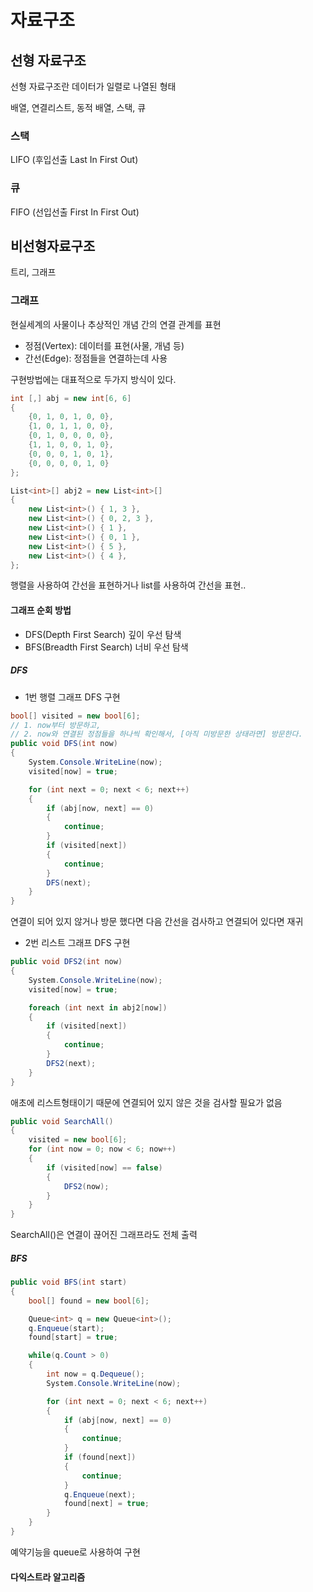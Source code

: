 # 자료구조  


## 선형 자료구조  

선형 자료구조란 데이터가 일렬로 나열된 형태

배열, 연결리스트, 동적 배열, 스택, 큐

### 스택  

LIFO (후입선출 Last In First Out)

### 큐

FIFO (선입선출 First In First Out)

## 비선형자료구조  

트리, 그래프  

### 그래프  

현실세계의 사물이나 추상적인 개념 간의 연결 관계를 표현  

* 정점(Vertex): 데이터를 표현(사물, 개념 등)
* 간선(Edge): 정점들을 연결하는데 사용  

구현방법에는 대표적으로 두가지 방식이 있다.  

```cs
int [,] abj = new int[6, 6]
{
    {0, 1, 0, 1, 0, 0},
    {1, 0, 1, 1, 0, 0},
    {0, 1, 0, 0, 0, 0},
    {1, 1, 0, 0, 1, 0},
    {0, 0, 0, 1, 0, 1},
    {0, 0, 0, 0, 1, 0}
};
```

```cs
List<int>[] abj2 = new List<int>[]
{
    new List<int>() { 1, 3 },
    new List<int>() { 0, 2, 3 },
    new List<int>() { 1 },
    new List<int>() { 0, 1 },
    new List<int>() { 5 },
    new List<int>() { 4 },
};
```

행렬을 사용하여 간선을 표현하거나 list를 사용하여 간선을 표현..  

#### 그래프 순회 방법

* DFS(Depth First Search) 깊이 우선 탐색  
* BFS(Breadth First Search) 너비 우선 탐색  

##### DFS  

* 1번 행렬 그래프 DFS 구현  

```cs
bool[] visited = new bool[6];
// 1. now부터 방문하고,
// 2. now와 연결된 정점들을 하나씩 확인해서, [아직 미방문한 상태라면] 방문한다.
public void DFS(int now)
{
    System.Console.WriteLine(now);
    visited[now] = true;

    for (int next = 0; next < 6; next++)
    {
        if (abj[now, next] == 0)
        {
            continue;
        }
        if (visited[next])
        {
            continue;
        }
        DFS(next);
    }
}
```

연결이 되어 있지 않거나 방문 했다면 다음 간선을 검사하고 연결되어 있다면 재귀  

* 2번 리스트 그래프 DFS 구현  

```cs
public void DFS2(int now)
{
    System.Console.WriteLine(now);
    visited[now] = true;

    foreach (int next in abj2[now])
    {
        if (visited[next])
        {
            continue;
        }
        DFS2(next);
    }
}
```

애초에 리스트형태이기 때문에 연결되어 있지 않은 것을 검사할 필요가 없음  

```cs
public void SearchAll()
{
    visited = new bool[6];
    for (int now = 0; now < 6; now++)
    {
        if (visited[now] == false)
        {
            DFS2(now);
        }
    }
}
```

SearchAll()은 연결이 끊어진 그래프라도 전체 출력


##### BFS  

```cs
public void BFS(int start)
{
    bool[] found = new bool[6];

    Queue<int> q = new Queue<int>();
    q.Enqueue(start);
    found[start] = true;

    while(q.Count > 0)
    {
        int now = q.Dequeue();
        System.Console.WriteLine(now);

        for (int next = 0; next < 6; next++)
        {
            if (abj[now, next] == 0)
            {
                continue;
            }
            if (found[next])
            {
                continue;
            }
            q.Enqueue(next); 
            found[next] = true;
        }
    }
}
```

예약기능을 queue로 사용하여 구현  


#### 다익스트라 알고리즘  

